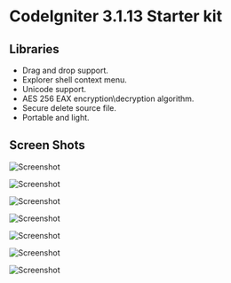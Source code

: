 # CodeIgniter 3.1.13 Starter kit #


## Libraries ##

  * Drag and drop support.
  * Explorer shell context menu.
  * Unicode support.
  * AES 256 EAX encryption\decryption algorithm.
  * Secure delete source file.
  * Portable and light.

  
## Screen Shots ##

![Screenshot](https://github.com/LifeIsHex/FastCryptor/blob/main/screen%20shots/Select%20Operation.png?raw=true)

![Screenshot](https://github.com/LifeIsHex/FastCryptor/blob/main/screen%20shots/Main.png?raw=true)

![Screenshot](https://github.com/LifeIsHex/FastCryptor/blob/main/screen%20shots/Loading%20Files.png?raw=true)

![Screenshot](https://github.com/LifeIsHex/FastCryptor/blob/main/screen%20shots/Enter%20Password.png?raw=true)

![Screenshot](https://github.com/LifeIsHex/FastCryptor/blob/main/screen%20shots/Encrypting.png?raw=true)

![Screenshot](https://github.com/LifeIsHex/FastCryptor/blob/main/screen%20shots/Decrypting.png?raw=true)

![Screenshot](https://github.com/LifeIsHex/FastCryptor/blob/main/screen%20shots/Explorer%20Context%20Menu.png?raw=true)


